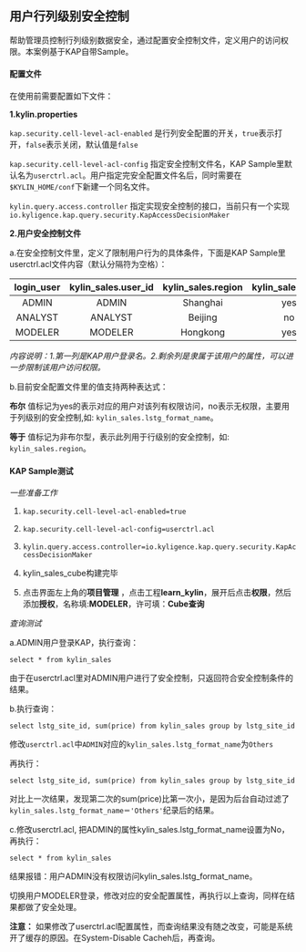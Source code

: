 ## 用户行列级别安全控制
帮助管理员控制行列级别数据安全，通过配置安全控制文件，定义用户的访问权限。本案例基于KAP自带Sample。

#### 配置文件
在使用前需要配置如下文件：

**1.kylin.properties**

```kap.security.cell-level-acl-enabled``` 是行列安全配置的开关，```true```表示打开，```false```表示关闭，默认值是```false```

```kap.security.cell-level-acl-config``` 指定安全控制文件名，KAP Sample里默认名为```userctrl.acl```。用户指定完安全配置文件名后，同时需要在```$KYLIN_HOME/conf```下新建一个同名文件。

```kylin.query.access.controller``` 指定实现安全控制的接口，当前只有一个实现```io.kyligence.kap.query.security.KapAccessDecisionMaker```

**2.用户安全控制文件**

a.在安全控制文件里，定义了限制用户行为的具体条件，下面是KAP Sample里userctrl.acl文件内容（默认分隔符为空格）：

| **login_user** | **kylin_sales.user_id** | **kylin_sales.region** | **kylin_sales.price** | **kylin_sales.lstg_format_name** |
| :------------: | :---------------------: | :--------------------: | :-------------------: | :------------------------------: |
|     ADMIN      |          ADMIN          |        Shanghai        |          yes          |               yes                |
|    ANALYST     |         ANALYST         |        Beijing         |          no           |               yes                |
|    MODELER     |         MODELER         |        Hongkong        |          yes          |                no                |

*内容说明：1.第一列是KAP用户登录名。2.剩余列是隶属于该用户的属性，可以进一步限制该用户访问权限。*

b.目前安全配置文件里的值支持两种表达式：

**布尔**
值标记为yes的表示对应的用户对该列有权限访问，no表示无权限，主要用于列级别的安全控制,如: ```kylin_sales.lstg_format_name```。

**等于**
值标记为非布尔型，表示此列用于行级别的安全控制，如: ```kylin_sales.region```。


#### KAP Sample测试

*一些准备工作*

1. ```kap.security.cell-level-acl-enabled=true```

2. ```kap.security.cell-level-acl-config=userctrl.acl```

3. ```kylin.query.access.controller=io.kyligence.kap.query.security.KapAccessDecisionMaker```

4. kylin_sales_cube构建完毕

5. 点击界面左上角的**项目管理** ，点击工程**learn_kylin**，展开后点击**权限**，然后添加**授权**，名称填:**MODELER**，许可填：**Cube查询**

*查询测试*

a.ADMIN用户登录KAP，执行查询：

```select * from kylin_sales```

由于在userctrl.acl里对ADMIN用户进行了安全控制，只返回符合安全控制条件的结果。

b.执行查询：

```select lstg_site_id, sum(price) from kylin_sales group by lstg_site_id```

修改```userctrl.acl```中```ADMIN```对应的```kylin_sales.lstg_format_name```为```Others```

再执行：

```select lstg_site_id, sum(price) from kylin_sales group by lstg_site_id```

对比上一次结果，发现第二次的sum(price)比第一次小，是因为后台自动过滤了```kylin_sales.lstg_format_name＝'Others'```纪录后的结果。

c.修改userctrl.acl, 把ADMIN的属性kylin_sales.lstg_format_name设置为No，再执行：

```select * from kylin_sales```

结果报错：用户ADMIN没有权限访问kylin_sales.lstg_format_name。

切换用户MODELER登录，修改对应的安全配置属性，再执行以上查询，同样在结果都做了安全处理。

**注意：** 如果修改了userctrl.acl配置属性，而查询结果没有随之改变，可能是系统开了缓存的原因。在System-Disable Cacheh后，再查询。